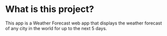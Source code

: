 # What is this project?
This app is a Weather Forecast web app that displays
the weather forecast of any city in the world for up
to the next 5 days.